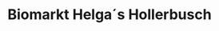 ---
title: "Biomarkt Helga´s Hollerbusch"
url: /zwettl/biomarkt-helga-s-hollerbusch/
shop: Supermarkt
---
